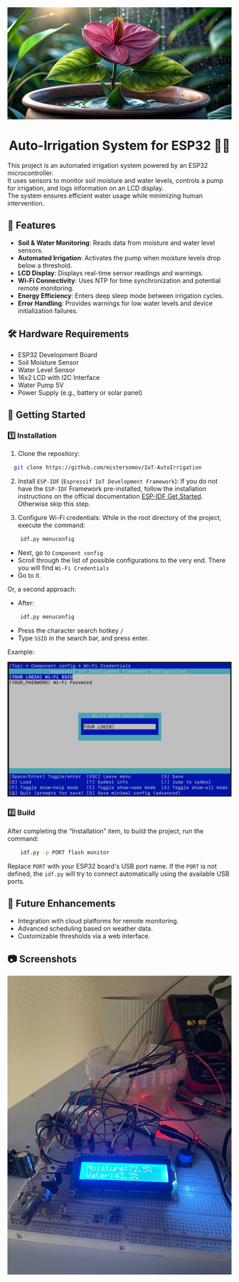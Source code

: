 <div align="center"><a name="readme-top"></a>
<img src="assets/logo.png"/>

# Auto-Irrigation System for ESP32 🌱💧

<div/>
<div align="left">

This project is an automated irrigation system powered by an ESP32 
microcontroller.<br/>
It uses sensors to monitor soil moisture and water levels, controls a pump for irrigation, and logs information on an LCD display.<br/>
The system ensures efficient water usage while minimizing human intervention.<br/>

## 🌟 Features
- **Soil & Water Monitoring**: Reads data from moisture and water level sensors.
- **Automated Irrigation**: Activates the pump when moisture levels drop below a threshold.
- **LCD Display**: Displays real-time sensor readings and warnings.
- **Wi-Fi Connectivity**: Uses NTP for time synchronization and potential remote monitoring.
- **Energy Efficiency**: Enters deep sleep mode between irrigation cycles.
- **Error Handling**: Provides warnings for low water levels and device initialization failures.

## 🛠️ Hardware Requirements
- ESP32 Development Board
- Soil Moisture Sensor
- Water Level Sensor
- 16x2 LCD with I2C Interface
- Water Pump 5V
- Power Supply (e.g., battery or solar panel)

## 🚀 Getting Started

### 1️⃣ Installation
1. Clone the repository:
```bash
  git clone https://github.com/mistersomov/IoT-AutoIrrigation
```
2. Install `ESP-IDF` (`Espressif IoT Development Framework`):
If you do not have the `ESP-IDF` Framework pre-installed, follow the installation instructions on the official documentation
    [ESP-IDF Get Started](https://docs.espressif.com/projects/esp-idf/en/v5.3.1/esp32/get-started/index.html#installation).
Otherwise skip this step.

3. Configure Wi-Fi credentials:
While in the root directory of the project, execute the command:
```bash
    idf.py menuconfig
```
- Next, go to `Component config`
- Scroll through the list of possible configurations to the very end. There you will find `Wi-Fi Credentials`
- Go to it.


Or, a second approach:
- After:
```bash
    idf.py menuconfig
```
- Press the character search hotkey `/`
- Type `SSID` in the search bar, and press enter.

Example:
<div align="center">
<img src="assets/wi_fi_creds.png" width="600"/>
</div>

### 2️⃣ Build
After completing the “Installation” item, to build the project, run the command:
```bash
    idf.py -p PORT flash monitor
```
Replace `PORT` with your ESP32 board's USB port name. If the `PORT` is not defined, the `idf.py` will try to connect automatically using the available USB ports.

## 📅 Future Enhancements
- Integration with cloud platforms for remote monitoring.
- Advanced scheduling based on weather data.
- Customizable thresholds via a web interface.

## 📷 Screenshots
<div align="center">
<img src="assets/auto_irrigation.jpg" width="600"/>
</div>
</div>
